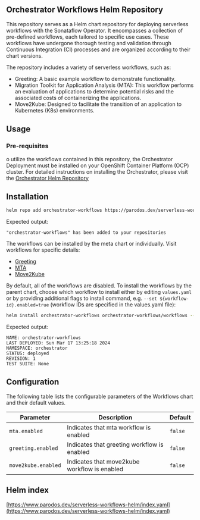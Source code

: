 ## Orchestrator Workflows Helm Repository

This repository serves as a Helm chart repository for deploying serverless workflows with the Sonataflow Operator. It encompasses a collection of pre-defined workflows, each tailored to specific use cases. These workflows have undergone thorough testing and validation through Continuous Integration (CI) processes and are organized according to their chart versions.

The repository includes a variety of serverless workflows, such as:

* Greeting: A basic example workflow to demonstrate functionality.
* Migration Toolkit for Application Analysis (MTA): This workflow performs an evaluation of applications to determine potential risks and the associated costs of containerizing the applications.
* Move2Kube: Designed to facilitate the transition of an application to Kubernetes (K8s) environments.

## Usage

### Pre-requisites
o utilize the workflows contained in this repository, the Orchestrator Deployment must be installed on your OpenShift Container Platform (OCP) cluster. For detailed instructions on installing the Orchestrator, please visit the [Orchestrator Helm Repository](https://www.parodos.dev/orchestrator-helm-chart/)


## Installation
```bash
helm repo add orchestrator-workflows https://parodos.dev/serverless-workflows-helm
```

Expected output:
```console
"orchestrator-workflows" has been added to your repositories
```

The workflows can be installed by the meta chart or individually. Visit workflows for specific details:
* [Greeting]([./greeting/README.md](https://github.com/parodos-dev/serverless-workflows-helm/blob/gh-pages/greeting/README.md))
* [MTA](https://github.com/parodos-dev/serverless-workflows-helm/blob/gh-pages/mta/README.md)
* [Move2Kube](https://github.com/parodos-dev/serverless-workflows-helm/blob/gh-pages/move2kube/README.md)

By default, all of the workflows are disabled.
To install the workflows by the parent chart, choose which workflow to install either by editing `values.yaml` or by providing additional flags to install command, e.g. `--set ${workflow-id}.enabled=true` (workflow IDs are specified in the values.yaml file):
```bash
helm install orchestrator-workflows orchestrator-workflows/workflows --set greeting.enabled=true
```

Expected output:
```console
NAME: orchestrator-workflows
LAST DEPLOYED: Sun Mar 17 13:25:18 2024
NAMESPACE: orchestrator
STATUS: deployed
REVISION: 1
TEST SUITE: None
```

## Configuration

The following table lists the configurable parameters of the Workflows chart and their default values.

| Parameter                | Description             | Default        |
| ------------------------ | ----------------------- | -------------- |
| `mta.enabled` | Indicates that mta workflow is enabled | `false` |
| `greeting.enabled` | Indicates that greeting workflow is enabled | `false` |
| `move2kube.enabled` | Indicates that move2kube workflow is enabled | `false` |


## Helm index
[https://www.parodos.dev/serverless-workflows-helm/index.yaml](https://www.parodos.dev/serverless-workflows-helm/index.yaml)
